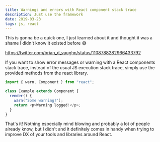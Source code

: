 ```yaml
---
title: Warnings and errors with React component stack trace
description: Just use the framework
date: 2019-03-23
tags: js, react
---
```


This is gonna be a quick one, I just learned about it and thought it was a shame I didn't know it existed before 😅

https://twitter.com/brian_d_vaughn/status/1108788282966433792

If you want to show error messages or warning with a React components stack trace, instead of the usual JS execution stack trace, simply use the provided methods from the react library.

```js
import { warn, Component } from "react";

class Example extends Component {
  render() {
    warn("Some warning!");
    return <p>Warning logged!</p>;
  }
}
```

That's it! Nothing especially mind blowing and probably a lot of people already know, but I didn't and it definitely comes in handy when trying to improve DX of your tools and libraries around React.
